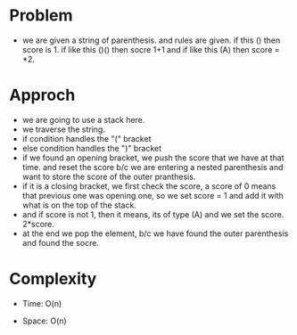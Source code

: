 # Problem
- we are given a string of parenthesis. and rules are given. if this () then score is 1. if like this ()() then socre 1+1 and if like this 
  (A) then score = *2. 

# Approch
- we are going to use a stack here. 
- we traverse the string.
- if condition handles the "(" bracket
- else condition handles the ")" bracket
- if we found an opening bracket, we push the score that we have at that time. and reset the score b/c we are entering a nested
  parenthesis and want to store the score of the outer pranthesis. 
- if it is a closing bracket, we first check the score, a score of 0 means that previous one was opening one, so we set score = 1 and add it 
  with what is on the top of the stack. 
- and if score is not 1, then it means, its of type (A) and we set the score. 2*score.
- at the end we pop the element, b/c we have found the outer parenthesis and found the socre.

# Complexity

- Time: O(n)

- Space: O(n)